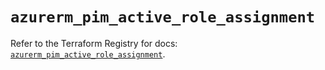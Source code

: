 # `azurerm_pim_active_role_assignment`

Refer to the Terraform Registry for docs: [`azurerm_pim_active_role_assignment`](https://registry.terraform.io/providers/hashicorp/azurerm/4.19.0/docs/resources/pim_active_role_assignment).
